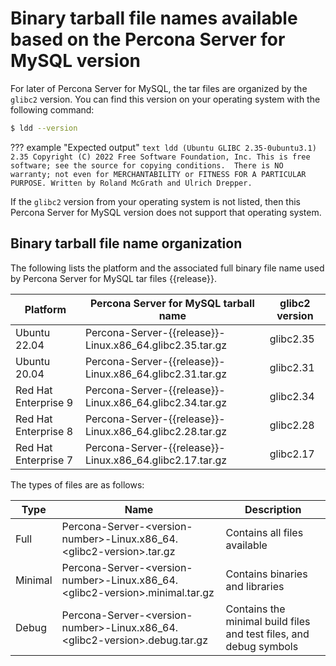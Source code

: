 # Binary tarball file names available based on the Percona Server for MySQL version 

For later of Percona Server for MySQL, the tar files are organized by the `glibc2` version. You can find this version on your operating system with the following command:

```{.bash data-prompt="$"}
$ ldd --version
```

??? example "Expected output"
    ```text
    ldd (Ubuntu GLIBC 2.35-0ubuntu3.1) 2.35
    Copyright (C) 2022 Free Software Foundation, Inc.
    This is free software; see the source for copying conditions.  There is NO
    warranty; not even for MERCHANTABILITY or FITNESS FOR A PARTICULAR PURPOSE.
    Written by Roland McGrath and Ulrich Drepper.
    ```

If the `glibc2` version from your operating system is not listed, then this Percona Server for MySQL version does not support that operating system.

## Binary tarball file name organization

The following lists the platform and the associated full binary file name used by Percona Server for MySQL tar files {{release}}.

| Platform             | Percona Server for MySQL tarball name                   | glibc2 version |
|----------------------|--------------------------------------------------------------|-----------|
| Ubuntu 22.04         | Percona-Server-{{release}}-Linux.x86_64.glibc2.35.tar.gz     | glibc2.35 |
| Ubuntu 20.04         | Percona-Server-{{release}}-Linux.x86_64.glibc2.31.tar.gz     | glibc2.31 |
| Red Hat Enterprise 9 | Percona-Server-{{release}}-Linux.x86_64.glibc2.34.tar.gz     | glibc2.34 |
| Red Hat Enterprise 8 | Percona-Server-{{release}}-Linux.x86_64.glibc2.28.tar.gz     | glibc2.28 |
| Red Hat Enterprise 7 | Percona-Server-{{release}}-Linux.x86_64.glibc2.17.tar.gz     | glibc2.17 |

The types of files are as follows:

| Type | Name | Description |
|---|---|---|
| Full | Percona-Server-&lt;version-number&gt;-Linux.x86_64.&lt;glibc2-version&gt;.tar.gz | Contains all files available |
| Minimal | Percona-Server-&lt;version-number&gt;-Linux.x86_64.&lt;glibc2-version&gt;.minimal.tar.gz | Contains binaries and libraries |
| Debug | Percona-Server-&lt;version-number&gt;-Linux.x86_64.&lt;glibc2-version&gt;.debug.tar.gz | Contains the minimal build files and test files, and debug symbols |
